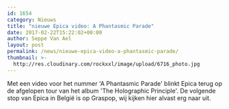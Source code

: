 ```yaml
---
id: 1654
category: Nieuws
title: "nieuwe Epica video: A Phantasmic Parade"
date: 2017-02-22T15:22:02+00:00
author: Seppe Van Ael
layout: post
permalink: /news/nieuwe-epica-video-a-phantasmic-parade/
thumbnail: >-
  http://res.cloudinary.com/rockxxl/image/upload/6716_photo.jpg
---
```

Met een video voor het nummer 'A Phantasmic Parade' blinkt Epica terug op de afgelopen tour van het album 'The Holographic Principle'. De volgende stop van Epica in België is op Graspop, wij kijken hier alvast erg naar uit.
